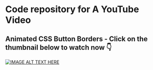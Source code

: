 # Code repository for A YouTube Video

## Animated CSS Button Borders - Click on the thumbnail below to watch now 👇

[![IMAGE ALT TEXT HERE](https://img.youtube.com/vi/TyKrgwvGmp8/0.jpg)](https://www.youtube.com/watch?v=TyKrgwvGmp8)
